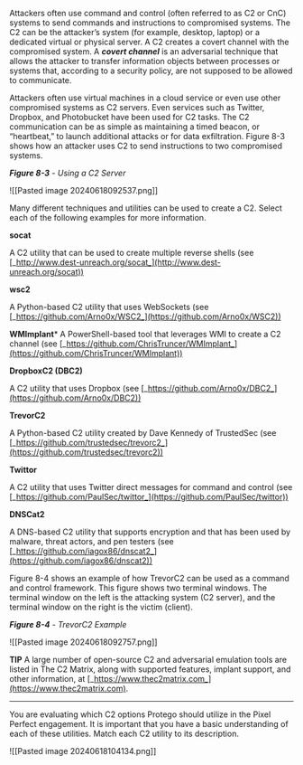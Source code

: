 Attackers often use command and control (often referred to as C2 or CnC) systems to send commands and instructions to compromised systems. The C2 can be the attacker’s system (for example, desktop, laptop) or a dedicated virtual or physical server. A C2 creates a covert channel with the compromised system. A **_covert channel_** is an adversarial technique that allows the attacker to transfer information objects between processes or systems that, according to a security policy, are not supposed to be allowed to communicate.

Attackers often use virtual machines in a cloud service or even use other compromised systems as C2 servers. Even services such as Twitter, Dropbox, and Photobucket have been used for C2 tasks. The C2 communication can be as simple as maintaining a timed beacon, or “heartbeat,” to launch additional attacks or for data exfiltration. Figure 8-3 shows how an attacker uses C2 to send instructions to two compromised systems.

**_Figure 8-3_** _- Using a C2 Server_

![[Pasted image 20240618092537.png]]

Many different techniques and utilities can be used to create a C2. Select each of the following examples for more information.

**socat**  

A C2 utility that can be used to create multiple reverse shells (see [_http://www.dest-unreach.org/socat_](http://www.dest-unreach.org/socat))

**wsc2**  

A Python-based C2 utility that uses WebSockets (see [_https://github.com/Arno0x/WSC2_](https://github.com/Arno0x/WSC2))

**WMImplant***
A PowerShell-based tool that leverages WMI to create a C2 channel (see [_https://github.com/ChrisTruncer/WMImplant_](https://github.com/ChrisTruncer/WMImplant))

**DropboxC2 (DBC2)**  

A C2 utility that uses Dropbox (see [_https://github.com/Arno0x/DBC2_](https://github.com/Arno0x/DBC2))

**TrevorC2**  

A Python-based C2 utility created by Dave Kennedy of TrustedSec (see [_https://github.com/trustedsec/trevorc2_](https://github.com/trustedsec/trevorc2))

**Twittor**  

A C2 utility that uses Twitter direct messages for command and control (see [_https://github.com/PaulSec/twittor_](https://github.com/PaulSec/twittor))

**DNSCat2**  

A DNS-based C2 utility that supports encryption and that has been used by malware, threat actors, and pen testers (see [_https://github.com/iagox86/dnscat2_](https://github.com/iagox86/dnscat2))

Figure 8-4 shows an example of how TrevorC2 can be used as a command and control framework. This figure shows two terminal windows. The terminal window on the left is the attacking system (C2 server), and the terminal window on the right is the victim (client).

**_Figure 8-4_** _-_ _TrevorC2 Example_

![[Pasted image 20240618092757.png]]

**TIP** A large number of open-source C2 and adversarial emulation tools are listed in The C2 Matrix, along with supported features, implant support, and other information, at [_https://www.thec2matrix.com_](https://www.thec2matrix.com).

---

You are evaluating which C2 options Protego should utilize in the Pixel Perfect engagement. It is important that you have a basic understanding of each of these utilities. Match each C2 utility to its description.

![[Pasted image 20240618104134.png]]

